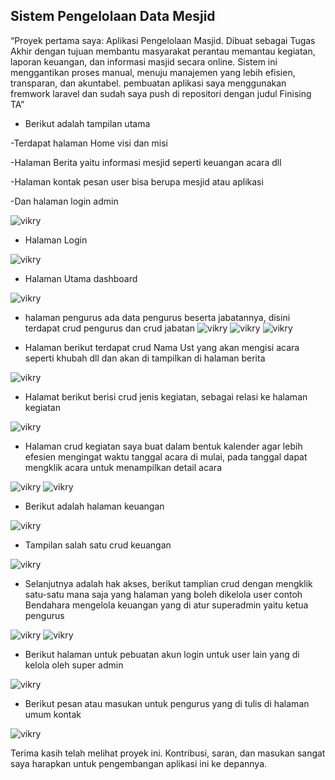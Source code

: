 ## Sistem Pengelolaan Data Mesjid
“Proyek pertama saya: Aplikasi Pengelolaan Masjid. Dibuat sebagai Tugas Akhir dengan tujuan membantu masyarakat perantau memantau kegiatan, laporan keuangan, dan informasi masjid secara online. Sistem ini menggantikan proses manual, menuju manajemen yang lebih efisien, transparan, dan akuntabel. pembuatan aplikasi saya menggunakan fremwork laravel dan sudah saya push di repositori dengan judul Finising TA”

* Berikut adalah tampilan utama
  
-Terdapat halaman Home visi dan misi

-Halaman Berita yaitu informasi mesjid seperti keuangan acara dll

-Halaman kontak pesan user bisa berupa mesjid atau aplikasi

-Dan halaman login admin

![vikry](img/Home.PNG)

* Halaman Login
  
![vikry](img/login.PNG)

* Halaman Utama dashboard
  
![vikry](img/dasbord.PNG)

* halaman pengurus ada data pengurus beserta jabatannya, disini terdapat crud pengurus dan crud jabatan
![vikry](img/pengurus.PNG)
![vikry](img/createjabatan.PNG)
![vikry](img/createpengurus.PNG)

* Halaman berikut terdapat crud Nama Ust yang akan mengisi acara seperti khubah dll dan akan di tampilkan di halaman berita
  
![vikry](img/ust.PNG)

* Halamat berikut berisi crud jenis kegiatan, sebagai relasi ke halaman kegiatan
  
![vikry](img/kegiatan.PNG)

* Halaman crud kegiatan saya buat dalam bentuk kalender agar lebih efesien mengingat waktu tanggal acara di mulai, pada tanggal dapat mengklik acara untuk menampilkan detail acara
  
![vikry](img/tangal.PNG)
![vikry](img/tgcrud.PNG)

* Berikut adalah halaman keuangan
  
![vikry](img/keuangan.PNG)

* Tampilan salah satu crud keuangan
  
![vikry](img/mesjid.PNG) 

* Selanjutnya adalah hak akses, berikut tamplian crud dengan mengklik satu-satu mana saja yang halaman yang boleh dikelola user contoh Bendahara mengelola keuangan yang di atur superadmin yaitu ketua pengurus
  
![vikry](img/role.PNG)
![vikry](img/rolrole.PNG)

* Berikut halaman untuk pebuatan akun login untuk user lain yang di kelola oleh super admin
  
![vikry](img/login.PNG)

* Berikut pesan atau masukan untuk pengurus yang di tulis di halaman umum kontak
  
![vikry](img/pesan.PNG)

Terima kasih telah melihat proyek ini. Kontribusi, saran, dan masukan sangat saya harapkan untuk pengembangan aplikasi ini ke depannya.

